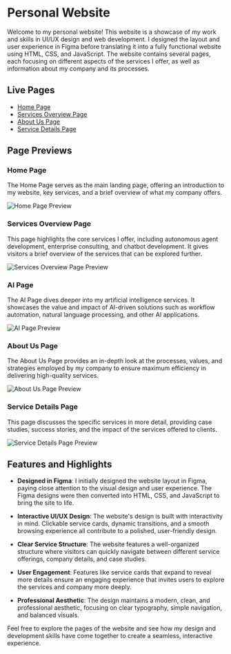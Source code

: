 # Personal Website

Welcome to my personal website! This website is a showcase of my work and skills in UI/UX design and web development. I designed the layout and user experience in Figma before translating it into a fully functional website using HTML, CSS, and JavaScript. The website contains several pages, each focusing on different aspects of the services I offer, as well as information about my company and its processes.

## Live Pages
- [Home Page](https://yeswanthvarmagottumukkala.github.io/personalwebsite/home.html)
- [Services Overview Page](https://yeswanthvarmagottumukkala.github.io/personalwebsite/service.html)
- [About Us Page](https://yeswanthvarmagottumukkala.github.io/personalwebsite/eff.html)
- [Service Details Page](https://yeswanthvarmagottumukkala.github.io/personalwebsite/ss.html)

## Page Previews

### Home Page
The Home Page serves as the main landing page, offering an introduction to my website, key services, and a brief overview of what my company offers.

![Home Page Preview](images/home-preview.png)

### Services Overview Page
This page highlights the core services I offer, including autonomous agent development, enterprise consulting, and chatbot development. It gives visitors a brief overview of the services that can be explored further.

![Services Overview Page Preview](images/services-preview.png)

### AI Page
The AI Page dives deeper into my artificial intelligence services. It showcases the value and impact of AI-driven solutions such as workflow automation, natural language processing, and other AI applications.

![AI Page Preview](images/ai-preview.png)

### About Us Page
The About Us Page provides an in-depth look at the processes, values, and strategies employed by my company to ensure maximum efficiency in delivering high-quality services.

![About Us Page Preview](images/eff-preview.png)

### Service Details Page
This page discusses the specific services in more detail, providing case studies, success stories, and the impact of the services offered to clients.

![Service Details Page Preview](images/ss-preview.png)

## Features and Highlights

- **Designed in Figma**: I initially designed the website layout in Figma, paying close attention to the visual design and user experience. The Figma designs were then converted into HTML, CSS, and JavaScript to bring the site to life.

- **Interactive UI/UX Design**: The website's design is built with interactivity in mind. Clickable service cards, dynamic transitions, and a smooth browsing experience all contribute to a polished, user-friendly design.

- **Clear Service Structure**: The website features a well-organized structure where visitors can quickly navigate between different service offerings, company details, and case studies.

- **User Engagement**: Features like service cards that expand to reveal more details ensure an engaging experience that invites users to explore the services and company more deeply.

- **Professional Aesthetic**: The design maintains a modern, clean, and professional aesthetic, focusing on clear typography, simple navigation, and balanced visuals.

Feel free to explore the pages of the website and see how my design and development skills have come together to create a seamless, interactive experience.
